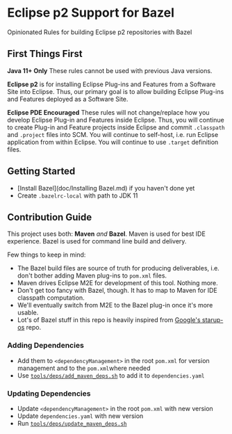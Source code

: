 # Eclipse p2 Support for Bazel

Opinionated Rules for building Eclipse p2 repositories with Bazel

## First Things First

**Java 11+ Only** These rules cannot be used with previous Java versions.

**Eclipse p2** is for installing Eclipse Plug-ins and Features from a Software Site into Eclipse.
Thus, our primary goal is to allow building Eclipse Plug-ins and Features deployed as a Software Site.

**Eclipse PDE Encouraged** These rules will not change/replace how you develop Eclipse Plug-in and Features inside Eclipse.
Thus, you will continue to create Plug-in and Feature projects inside Eclipse and commit `.classpath` and `.project` files into SCM.
You will continue to self-host, i.e. run Eclipse application from within Eclipse.
You will continue to use `.target` definition files.


## Getting Started

* [Install Bazel](doc/Installing Bazel.md) if you haven't done yet
* Create `.bazelrc-local` with path to JDK 11


## Contribution Guide

This project uses both: **Maven** *and* **Bazel**.
Maven is used for best IDE experience.
Bazel is used for command line build and delivery.

Few things to keep in mind:
* The Bazel build files are source of truth for producing deliverables, i.e. don't bother adding Maven plug-ins to `pom.xml` files.
* Maven drives Eclipse M2E for development of this tool. Nothing more.
* Don't get too fancy with Bazel, though. It has to map to Maven for IDE classpath computation.
* We'll eventually switch from M2E to the Bazel plug-in once it's more usable.
* Lot's of Bazel stuff in this repo is heavily inspired from [Google's starup-os](https://github.com/google/startup-os) repo.


### Adding Dependencies

* Add them to `<dependencyManagement>` in the root `pom.xml` for version management and to the `pom.xml`where needed
* Use [`tools/deps/add_maven_deps.sh`](tools/deps/add_maven_deps.sh) to add it to `dependencies.yaml`


### Updating Dependencies

* Update `<dependencyManagement>` in the root `pom.xml` with new version
* Update `dependencies.yaml` with new version
* Run [`tools/deps/update_maven_deps.sh`](tools/deps/update_maven_deps.sh)

